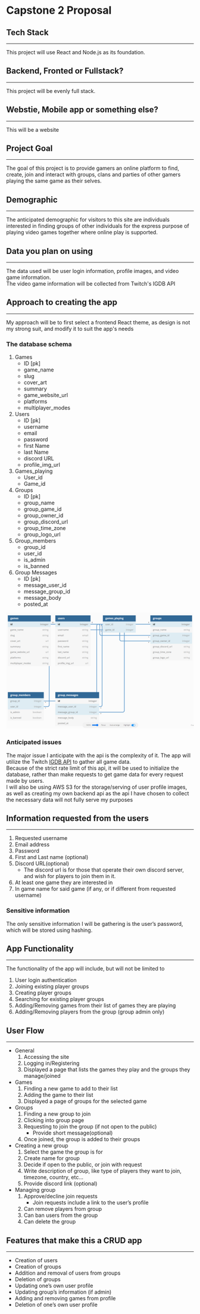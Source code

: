 # Capstone 2 Proposal

## Tech Stack

---

This project will use React and Node.js as its foundation.  

## Backend, Fronted or Fullstack?

---

This project will be evenly full stack.

## Webstie, Mobile app or something else?

---

This will be a website

## Project Goal

---

The goal of this project is to provide gamers an online platform to find, create, join and interact with groups, clans and parties of other gamers playing the same game as their selves.

## Demographic

---

The anticipated demographic for visitors to this site are individuals interested in finding groups of other individuals for the express purpose of playing video games together where online play is supported.

## Data you plan on using

---

The data used will be user login information, profile images, and video game information.  
The video game information will be collected from Twitch's IGDB API

## Approach to creating the app

---

My approach will be to first select a frontend React theme, as design is not my strong suit, and modify it to suit the app's needs

### The database schema

1. Games
   * ID [pk]
   * game_name
   * slug
   * cover_art
   * summary
   * game_website_url
   * platforms
   * multiplayer_modes
2. Users
   * ID [pk]
   * username
   * email
   * password
   * first Name
   * last Name
   * discord URL
   * profile_img_url
3. Games_playing
   * User_id
   * Game_id
4. Groups
   * ID [pk]
   * group_name
   * group_game_id
   * group_owner_id
   * group_discord_url
   * group_time_zone
   * group_logo_url
5. Group_members
   * group_id
   * user_id
   * is_admin
   * is_banned
6. Group Messages
   * ID [pk]
   * message_user_id
   * message_group_id
   * message_body
   * posted_at

![Database Schema](./schema.png)

### Anticipated issues

The major issue I anticipate with the api is the complexity of it. The app will utilize the Twitch [IGDB API](https://api-docs.igdb.com/#about) to gather all game data.  
Because of the strict rate limit of this api, it will be used to initialize the database, rather than make requests to get game data for every request made by users.  
I will also be using AWS S3 for the storage/serving of user profile images, as well as creating my own backend api as the api I have chosen to collect the necessary data will not fully serve my purposes

## Information requested from the users

---

1. Requested username
1. Email address
1. Password
1. First and Last name (optional)
1. Discord URL(optional)  
   * The discord url is for those that operate their own discord server, and wish for players to join them in it.
1. At least one game they are interested in
1. In game name for said game (if any, or if different from requested username)

### Sensitive information

The only sensitive information I will be gathering is the user’s password, which will be stored using hashing.

## App Functionality

---

The functionality of the app will include, but will not be limited to

1. User login authentication
1. Joining existing player groups
1. Creating player groups
1. Searching for existing player groups
1. Adding/Removing games from their list of games they are playing
1. Adding/Removing players from the group (group admin only)

## User Flow

---

* General
   1. Accessing the site
   1. Logging in/Registering
   1. Displayed a page that lists the games they play and the groups they manage/joined
* Games
   1. Finding a new game to add to their list
   1. Adding the game to their list
   1. Displayed a page of groups for the selected game
* Groups
   1. Finding a new group to join
   1. Clicking into group page
   1. Requesting to join the group (if not open to the public)
      * Provide short message(optional)
   1. Once joined, the group is added to their groups
* Creating a new group
   1. Select the game the group is for
   1. Create name for group
   1. Decide if open to the public, or join with request
   1. Write description of group, like type of players they want to join, timezone, country, etc…
   1. Provide discord link (optional)
* Managing group
   1. Approve/decline join requests
      * Join requests include a link to the user’s profile
   1. Can remove players from group
   1. Can ban users from the group
   1. Can delete the group

## Features that make this a CRUD app

---

* Creation of users
* Creation of groups
* Addition and removal of users from groups
* Deletion of groups
* Updating one’s own user profile
* Updating group’s information (if admin)
* Adding and removing games from profile
* Deletion of one’s own user profile
